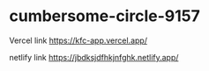 # cumbersome-circle-9157

Vercel link
https://kfc-app.vercel.app/

netlify link
https://jbdksjdfhkjnfghk.netlify.app/
